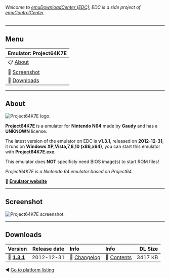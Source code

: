 ###### Welcome to [emuDownloadCenter (EDC)](https://github.com/PhoenixInteractiveNL/emuDownloadCenter/wiki/), EDC is a side project of [emuControlCenter](https://github.com/PhoenixInteractiveNL/emuControlCenter/wiki/)
***
## Menu
| **Emulator: Project64K7E** |
|:---------|
| :clipboard: [About](#about) |
| :sunrise: [Screenshot](#screenshot) |
| :floppy_disk: [Downloads](#downloads) |
***
## About
![](https://github.com/PhoenixInteractiveNL/emuDownloadCenter/wiki/images_emulator/project64k7e_logo_200.jpg "Project64K7E logo.")

**Project64K7E** is a emulator for **Nintendo N64** made by **Gaudy** and has a **UNKNOWN** license.

The latest version of the emulator on EDC is **v1.3.1**, released on **2012-12-31**, it runs on **Windows XP,Vista,7,8,10 (x86,x64)**, you can start this emulator with **Project64K7E.exe**.

This emulator does **NOT** specificly need BIOS image(s) to start ROM files!

_Project64K7E is a Nintendo 64 emulator based on Project64._

:link: [**Emulator website**](http://project64k7e.blogspot.com.au/)
***
## Screenshot
![](https://raw.githubusercontent.com/PhoenixInteractiveNL/emuDownloadCenter/master/hooks/project64k7e/screen.jpg "Project64K7E screenshot.")
***
## Downloads
| Version  | Release date  | Info       | Info       | DL Size    |
|:---------|:-------------:|:-----------|:-----------|-----------:|
| :floppy_disk: [**1.3.1**](https://github.com/PhoenixInteractiveNL/edc-repo0004/raw/master/project64k7e/1.3.1.7z) | 2012-12-31 | :page_facing_up: [Changelog](https://github.com/PhoenixInteractiveNL/edc-repo0004/blob/master/project64k7e/1.3.1_changelog.txt) | :mag_right: [Contents](https://github.com/PhoenixInteractiveNL/edc-repo0004/blob/master/project64k7e/1.3.1_contents.txt) | 3417 KB |

:arrow_backward: [Go to platform listing](https://github.com/PhoenixInteractiveNL/emuDownloadCenter/wiki/EDC-Platform-List)
